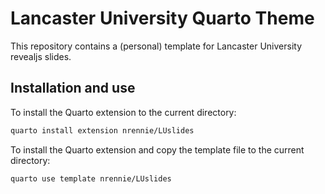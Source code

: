 # Lancaster University Quarto Theme

This repository contains a (personal) template for Lancaster University revealjs slides.

## Installation and use

To install the Quarto extension to the current directory:

``` bash
quarto install extension nrennie/LUslides
```

To install the Quarto extension and copy the template file to the current directory:

``` bash
quarto use template nrennie/LUslides
```